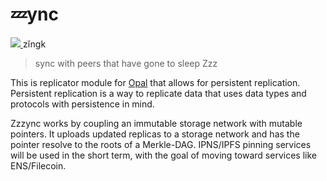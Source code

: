 # 💤ync
<span>
  <a href="https://static.sfdict.com/audio/Z00/Z0026700.mp3" target="_blank" rel="noopener noreferrer">
    <img src="https://camo.githubusercontent.com/b900202928a33c7574d271fb0ef74b60036da10fe81079709e87b86b939ed8e7/68747470733a2f2f6475636b6475636b676f2e636f6d2f6173736574732f69636f6e732f706c61792d627574746f6e2e737667" />
  </a>
  zĭngk
</span>

> sync with peers that have gone to sleep Zzz

This is replicator module for [Opal](https://github.com/cypsela/opal) that allows for persistent replication. Persistent replication is a way to replicate data that uses data types and protocols with persistence in mind.

Zzzync works by coupling an immutable storage network with mutable pointers.
It uploads updated replicas to a storage network and has the pointer resolve to the roots of a Merkle-DAG.
IPNS/IPFS pinning services will be used in the short term, with the goal of moving toward services like ENS/Filecoin.
